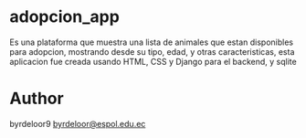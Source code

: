 # adopcion_app
Es una plataforma que muestra una lista de animales que estan disponibles para adopcion, mostrando desde su tipo, edad, y otras caracteristicas, esta aplicacion fue creada usando HTML, CSS y Django para el backend, y sqlite
# Author
byrdeloor9
byrdeloor@espol.edu.ec
